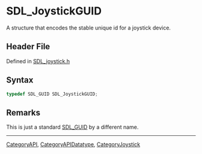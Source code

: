 # SDL_JoystickGUID

A structure that encodes the stable unique id for a joystick device.

## Header File

Defined in [SDL_joystick.h](https://github.com/libsdl-org/SDL/blob/SDL2/include/SDL_joystick.h)

## Syntax

```c
typedef SDL_GUID SDL_JoystickGUID;
```

## Remarks

This is just a standard [SDL_GUID](SDL_GUID) by a different name.

----
[CategoryAPI](CategoryAPI), [CategoryAPIDatatype](CategoryAPIDatatype), [CategoryJoystick](CategoryJoystick)

